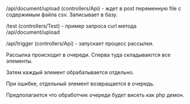 /api/document/upload (controllers/Api) - ждет в post переменную file с содержимым файла csv. Записывает в базу.

/test (controllers/Test) - пример запроса curl метода /api/document/upload

/api/trigger (controllers/Api) - запускает процесс рассылки.

Рассылка происходит в очереди. Сперва туда складываются все элементы.

Затем каждый элемент обрабатывается отдельно.

При ошибке, отдельный элемент возвращается в очередь.

Предполагается что обработчик очереди будет висеть как php демон.